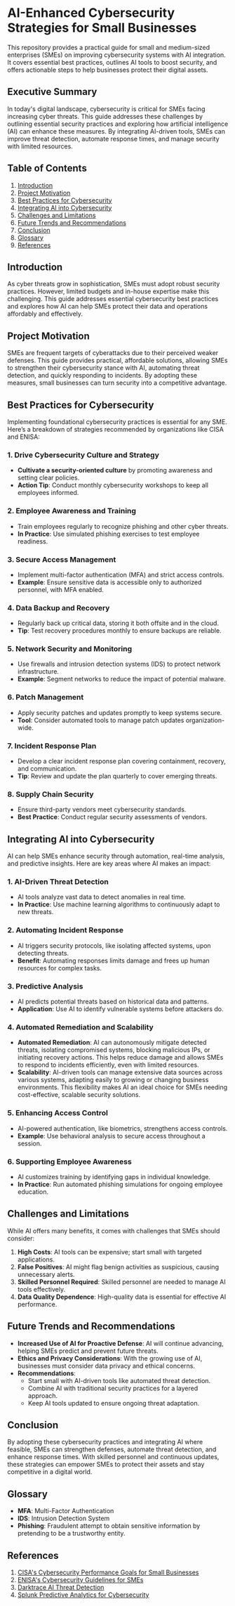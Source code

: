 # AI-Enhanced Cybersecurity Strategies for Small Businesses

This repository provides a practical guide for small and medium-sized enterprises (SMEs) on improving cybersecurity systems with AI integration. It covers essential best practices, outlines AI tools to boost security, and offers actionable steps to help businesses protect their digital assets.

## Executive Summary

In today's digital landscape, cybersecurity is critical for SMEs facing increasing cyber threats. This guide addresses these challenges by outlining essential security practices and exploring how artificial intelligence (AI) can enhance these measures. By integrating AI-driven tools, SMEs can improve threat detection, automate response times, and manage security with limited resources.

## Table of Contents

1. [Introduction](#introduction)
2. [Project Motivation](#project-motivation)
3. [Best Practices for Cybersecurity](#best-practices-for-cybersecurity)
4. [Integrating AI into Cybersecurity](#integrating-ai-into-cybersecurity)
5. [Challenges and Limitations](#challenges-and-limitations)
6. [Future Trends and Recommendations](#future-trends-and-recommendations)
7. [Conclusion](#conclusion)
8. [Glossary](#glossary)
9. [References](#references)

## Introduction

As cyber threats grow in sophistication, SMEs must adopt robust security practices. However, limited budgets and in-house expertise make this challenging. This guide addresses essential cybersecurity best practices and explores how AI can help SMEs protect their data and operations affordably and effectively.

## Project Motivation

SMEs are frequent targets of cyberattacks due to their perceived weaker defenses. This guide provides practical, affordable solutions, allowing SMEs to strengthen their cybersecurity stance with AI, automating threat detection, and quickly responding to incidents. By adopting these measures, small businesses can turn security into a competitive advantage.

## Best Practices for Cybersecurity

Implementing foundational cybersecurity practices is essential for any SME. Here’s a breakdown of strategies recommended by organizations like CISA and ENISA:

### 1. Drive Cybersecurity Culture and Strategy
   - **Cultivate a security-oriented culture** by promoting awareness and setting clear policies.
   - **Action Tip**: Conduct monthly cybersecurity workshops to keep all employees informed.

### 2. Employee Awareness and Training
   - Train employees regularly to recognize phishing and other cyber threats.
   - **In Practice**: Use simulated phishing exercises to test employee readiness.

### 3. Secure Access Management
   - Implement multi-factor authentication (MFA) and strict access controls.
   - **Example**: Ensure sensitive data is accessible only to authorized personnel, with MFA enabled.

### 4. Data Backup and Recovery
   - Regularly back up critical data, storing it both offsite and in the cloud.
   - **Tip**: Test recovery procedures monthly to ensure backups are reliable.

### 5. Network Security and Monitoring
   - Use firewalls and intrusion detection systems (IDS) to protect network infrastructure.
   - **Example**: Segment networks to reduce the impact of potential malware.

### 6. Patch Management
   - Apply security patches and updates promptly to keep systems secure.
   - **Tool**: Consider automated tools to manage patch updates organization-wide.

### 7. Incident Response Plan
   - Develop a clear incident response plan covering containment, recovery, and communication.
   - **Tip**: Review and update the plan quarterly to cover emerging threats.

### 8. Supply Chain Security
   - Ensure third-party vendors meet cybersecurity standards.
   - **Best Practice**: Conduct regular security assessments of vendors.

## Integrating AI into Cybersecurity

AI can help SMEs enhance security through automation, real-time analysis, and predictive insights. Here are key areas where AI makes an impact:

### 1. AI-Driven Threat Detection
   - AI tools analyze vast data to detect anomalies in real time.
   - **In Practice**: Use machine learning algorithms to continuously adapt to new threats.

### 2. Automating Incident Response
   - AI triggers security protocols, like isolating affected systems, upon detecting threats.
   - **Benefit**: Automating responses limits damage and frees up human resources for complex tasks.

### 3. Predictive Analysis
   - AI predicts potential threats based on historical data and patterns.
   - **Application**: Use AI to identify vulnerable systems before attackers do.

### 4. Automated Remediation and Scalability
   - **Automated Remediation**: AI can autonomously mitigate detected threats, isolating compromised systems, blocking malicious IPs, or initiating recovery actions. This helps reduce damage and allows SMEs to respond to incidents efficiently, even with limited resources.
   - **Scalability**: AI-driven tools can manage extensive data sources across various systems, adapting easily to growing or changing business environments. This flexibility makes AI an ideal choice for SMEs needing cost-effective, scalable security solutions.

### 5. Enhancing Access Control
   - AI-powered authentication, like biometrics, strengthens access controls.
   - **Example**: Use behavioral analysis to secure access throughout a session.

### 6. Supporting Employee Awareness
   - AI customizes training by identifying gaps in individual knowledge.
   - **In Practice**: Run automated phishing simulations for ongoing employee education.

## Challenges and Limitations

While AI offers many benefits, it comes with challenges that SMEs should consider:

1. **High Costs**: AI tools can be expensive; start small with targeted applications.
2. **False Positives**: AI might flag benign activities as suspicious, causing unnecessary alerts.
3. **Skilled Personnel Required**: Skilled personnel are needed to manage AI tools effectively.
4. **Data Quality Dependence**: High-quality data is essential for effective AI performance.

## Future Trends and Recommendations

- **Increased Use of AI for Proactive Defense**: AI will continue advancing, helping SMEs predict and prevent future threats.
- **Ethics and Privacy Considerations**: With the growing use of AI, businesses must consider data privacy and ethical concerns.
- **Recommendations**:
   - Start small with AI-driven tools like automated threat detection.
   - Combine AI with traditional security practices for a layered approach.
   - Keep AI tools updated to ensure ongoing threat adaptation.

## Conclusion

By adopting these cybersecurity practices and integrating AI where feasible, SMEs can strengthen defenses, automate threat detection, and enhance response times. With skilled personnel and continuous updates, these strategies can empower SMEs to protect their assets and stay competitive in a digital world.

## Glossary

- **MFA**: Multi-Factor Authentication
- **IDS**: Intrusion Detection System
- **Phishing**: Fraudulent attempt to obtain sensitive information by pretending to be a trustworthy entity.

## References

1. [CISA's Cybersecurity Performance Goals for Small Businesses](https://www.cisa.gov)
2. [ENISA's Cybersecurity Guidelines for SMEs](https://www.enisa.europa.eu)
3. [Darktrace AI Threat Detection](https://www.darktrace.com)
4. [Splunk Predictive Analytics for Cybersecurity](https://www.splunk.com)

